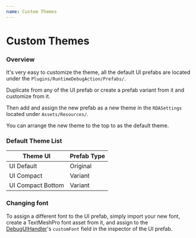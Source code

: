```yaml
---
name: Custom Themes
---
```


# Custom Themes

### Overview

It's very easy to customize the theme, all the default UI prefabs are located under the `Plugins/RuntimeDebugAction/Prefabs/`.

Duplicate from any of the UI prefab or create a prefab variant from it and customize from it.

Then add and assign the new prefab as a new theme in the `RDASettings` located under `Assets/Resources/`.

You can arrange the new theme to the top to as the default theme.

### Default Theme List

| Theme UI | Prefab Type |
| ------- | ------- |
| UI Default | Original |
| UI Compact | Variant |
| UI Compact Bottom | Variant |

### Changing font

To assign a different font to the UI prefab, simply import your new font, create a TextMeshPro font asset from it, and assign to the [DebugUIHandler](../api/BennyKok.RuntimeDebug.Components.UI.DebugUIHandler.html)'s `customFont` field in the inspector of the UI prefab.